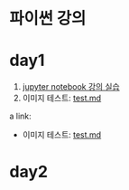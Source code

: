 # 파이썬 강의


# day1

1. [jupyter notebook 강의 실습](1-01JupyterNotebook.ipynb)
2. 이미지 테스트: [test.md](test.md)


a link:
- 이미지 테스트: <a href='test.md'>test.md</a>


# day2
